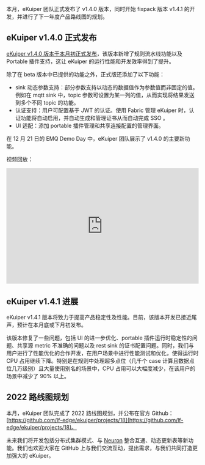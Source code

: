 本月，eKuiper 团队正式发布了 v1.4.0 版本，同时开始 fixpack 版本 v1.4.1 的开发，并进行了下一年度产品路线图的规划。

## eKuiper v1.4.0 正式发布

[eKuiper v1.4.0 版本于本月初正式发布](https://www.emqx.com/zh/blog/ekuiper-newsletter-202111)，该版本新增了规则流水线功能以及 Portable 插件支持，这让 eKuiper 的运行性能和开发效率得到了提升。

除了在 beta 版本中已提供的功能之外，正式版还添加了以下功能：

- sink 动态参数支持：部分参数支持以动态的数据值作为参数值而非固定的值。例如在 mqtt sink 中，topic 参数可设置为某一列的值，从而实现将结果发送到多个不同 topic 的功能。
- 认证支持：用户可配置基于 JWT 的认证。使用 Fabric 管理 eKuiper 时，认证功能将自动启用，并自动生成和管理证书从而自动完成 SSO 。
- UI 适配：添加 portable 插件管理和共享连接配置的管理界面。

在 12 月 21 日的 EMQ Demo Day 中，eKuiper 团队展示了 v1.4.0 的主要新功能。

视频回放：

<div style="position: relative; padding: 30% 45%;">
<iframe style="position: absolute; width: 100%; height: 100%; left: 0; top: 0;" src="https://player.bilibili.com/player.html?bvid=BV1y3411x7vK&page=1&as_wide=1&high_quality=1&danmaku=0" frameborder="no" scrolling="no"></iframe>
</div>

## eKuiper v1.4.1 进展

eKuiper v1.4.1 版本将致力于提高产品稳定性及性能。目前，该版本开发已接近尾声，预计在本月底或下月初发布。

该版本修复了一些问题，包括 UI 的进一步优化、portable 插件运行时稳定性的问题、共享源 metric 不准确的问题以及 rest sink 的证书配置问题。同时，我们与用户进行了性能优化的合作开发，在用户场景中进行性能测试和优化，使得运行时 CPU 占用继续下降。特别是在规则中处理超多点位（几千个 case 计算且数据点位几万级别）且大量使用别名的场景中，CPU 占用可以大幅度减少，在该用户的场景中减少了 90% 以上。

## 2022 路线图规划

本月，eKuiper 团队完成了 2022 路线图规划，并公布在官方 Github：[https://github.com/lf-edge/ekuiper/projects/18](https://github.com/lf-edge/ekuiper/projects/18)。

未来我们将开发包括分布式集群模式、与 [Neuron](https://www.emqx.com/zh/products/neuron) 整合互通、动态更新表等新功能。我们也欢迎大家在 GitHub 上与我们交流互动，提出需求，与我们共同打造更加强大的 eKuiper。
